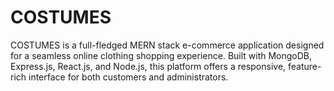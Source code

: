 # COSTUMES
COSTUMES is a full-fledged MERN stack e-commerce application designed for a seamless online clothing shopping experience. Built with MongoDB, Express.js, React.js, and Node.js, this platform offers a responsive, feature-rich interface for both customers and administrators.
